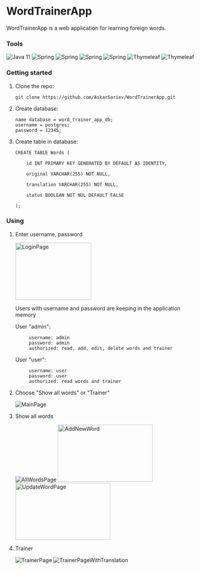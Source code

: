 # WordTrainerApp

WordTrainerApp is a web application for learning foreign words.

### Tools

![Java 11](https://img.shields.io/badge/-Java11-blue?style=plastic&appveyor)
![Spring](https://img.shields.io/badge/-Spring_Web-success?style=plastic&appveyor)
![Spring](https://img.shields.io/badge/-Spring_Data_JPA-success?style=plastic&appveyor)
![Spring](https://img.shields.io/badge/-Spring_Security-success?style=plastic&appveyor)
![Spring](https://img.shields.io/badge/-PostgreSQL-9cf?style=plastic&appveyor)
![Thymeleaf](https://img.shields.io/badge/-Thymeleaf-yellow?style=plastic&appveyor)
![Thymeleaf](https://img.shields.io/badge/-Validation-red?style=plastic&appveyor)

### Getting started

1. Clone the repo:

       git clone https://github.com/AskarSariev/WordTrainerApp.git
      
2. Create database:

       name database = word_trainer_app_db;
       username = postgres;
       password = 12345;
      
3. Create table in database:

       CREATE TABLE Words (
       
           id INT PRIMARY KEY GENERATED BY DEFAULT AS IDENTITY,
           
           original VARCHAR(255) NOT NULL,
           
           translation VARCHAR(255) NOT NULL,

           status BOOLEAN NOT NUL DEFAULT FALSE
           
       );

### Using

1. Enter username, password

      <image src="/images/LoginPage.jpg" alt="LoginPage" width="200" height="150">

      Users with username and password are keeping in the application memory

      User "admin":

            username: admin
            password: admin
            authorized: read, add, edit, delete words and trainer

      User "user":

            username: user
            password: user
            authorized: read words and trainer

2. Choose "Show all words" or "Trainer"

      <image src="/images/MainPage.jpg" alt="MainPage">

3. Show all words

      <image src="/images/AllWordsPage.jpg" alt="AllWordsPage">
      <image src="/images/AddNewWord.jpg" alt="AddNewWord" width="250" height="150">
      <image src="/images/UpdateWordPage.jpg" alt="UpdateWordPage" width="250" height="150">

4. Trainer

      <image src="/images/TrainerPage.jpg" alt="TrainerPage">
      <image src="/images/TrainerPageWithTranslation.jpg" alt="TrainerPageWithTranslation">
